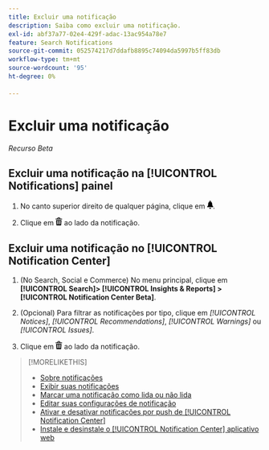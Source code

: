 ```yaml
---
title: Excluir uma notificação
description: Saiba como excluir uma notificação.
exl-id: abf37a77-02e4-429f-adac-13ac954a78e7
feature: Search Notifications
source-git-commit: 052574217d7ddafb8895c74094da5997b5ff83db
workflow-type: tm+mt
source-wordcount: '95'
ht-degree: 0%

---
```


# Excluir uma notificação

*Recurso Beta*

## Excluir uma notificação na [!UICONTROL Notifications] painel

1. No canto superior direito de qualquer página, clique em ![Notificação](/help/search-social-commerce/assets/notifications-panel.png "Notificação").

1. Clique em ![Excluir](/help/search-social-commerce/assets/delete.png "Excluir") ao lado da notificação.

## Excluir uma notificação no [!UICONTROL Notification Center]

1. (No Search, Social e Commerce) No menu principal, clique em **[!UICONTROL Search]> [!UICONTROL Insights & Reports] >[!UICONTROL Notification Center Beta]**.

1. (Opcional) Para filtrar as notificações por tipo, clique em *[!UICONTROL Notices]*, *[!UICONTROL Recommendations]*, *[!UICONTROL Warnings]* ou *[!UICONTROL Issues]*.

1. Clique em ![Excluir](/help/search-social-commerce/assets/delete.png "Excluir")  ao lado da notificação.

>[!MORELIKETHIS]
>
>* [Sobre notificações](/help/search-social-commerce/notifications/notification-about.md)
>* [Exibir suas notificações](notification-view.md)
>* [Marcar uma notificação como lida ou não lida](notification-mark-read-unread.md)
>* [Editar suas configurações de notificação](notification-edit.md)
>* [Ativar e desativar notificações por push de [!UICONTROL Notification Center]](notifications-push-enable-disable.md)
>* [Instale e desinstale o [!UICONTROL Notification Center] aplicativo web](notification-app-install-uninstall.md)
